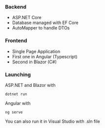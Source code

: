### Backend
- ASP.NET Core
- Database managed with EF Core
- AutoMapper to handle DTOs

### Frontend
- Single Page Application
- First one in Angular (Typescript)
- Second in Blazor (C#)

### Launching
ASP.NET and Blazor with
```
dotnet run
```
Angular with 
```
ng serve
```

You can also run it in Visual Studio with .sln file
